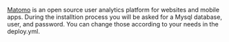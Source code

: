 [Matomo](https://matomo.org) is an open source user analytics platform for websites and mobile apps. During the installtion process you will be asked for a Mysql database, user, and password. You can change those according to your needs in the deploy.yml. 
